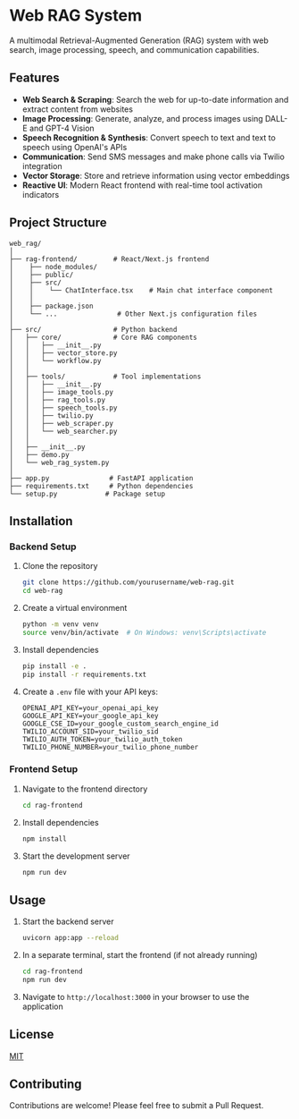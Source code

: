 # Web RAG System

A multimodal Retrieval-Augmented Generation (RAG) system with web search, image processing, speech, and communication capabilities.

## Features

- **Web Search & Scraping**: Search the web for up-to-date information and extract content from websites
- **Image Processing**: Generate, analyze, and process images using DALL-E and GPT-4 Vision
- **Speech Recognition & Synthesis**: Convert speech to text and text to speech using OpenAI's APIs
- **Communication**: Send SMS messages and make phone calls via Twilio integration
- **Vector Storage**: Store and retrieve information using vector embeddings
- **Reactive UI**: Modern React frontend with real-time tool activation indicators

## Project Structure

```
web_rag/
│
├── rag-frontend/         # React/Next.js frontend
│    ├── node_modules/
│    ├── public/  
│    ├── src/ 
│    │    └── ChatInterface.tsx    # Main chat interface component
│    │
│    ├── package.json
│    └── ...               # Other Next.js configuration files
│
├── src/                  # Python backend
│   ├── core/             # Core RAG components
│   │   ├── __init__.py
│   │   ├── vector_store.py
│   │   └── workflow.py
│   │
│   ├── tools/            # Tool implementations
│   │   ├── __init__.py
│   │   ├── image_tools.py
│   │   ├── rag_tools.py
│   │   ├── speech_tools.py
│   │   ├── twilio.py
│   │   ├── web_scraper.py
│   │   └── web_searcher.py
│   │
│   ├── __init__.py
│   ├── demo.py
│   └── web_rag_system.py
│
├── app.py               # FastAPI application
├── requirements.txt     # Python dependencies
└── setup.py            # Package setup
```

## Installation

### Backend Setup

1. Clone the repository
   ```bash
   git clone https://github.com/yourusername/web-rag.git
   cd web-rag
   ```

2. Create a virtual environment
   ```bash
   python -m venv venv
   source venv/bin/activate  # On Windows: venv\Scripts\activate
   ```

3. Install dependencies
   ```bash
   pip install -e .
   pip install -r requirements.txt
   ```

4. Create a `.env` file with your API keys:
   ```
   OPENAI_API_KEY=your_openai_api_key
   GOOGLE_API_KEY=your_google_api_key
   GOOGLE_CSE_ID=your_google_custom_search_engine_id
   TWILIO_ACCOUNT_SID=your_twilio_sid
   TWILIO_AUTH_TOKEN=your_twilio_auth_token
   TWILIO_PHONE_NUMBER=your_twilio_phone_number
   ```

### Frontend Setup

1. Navigate to the frontend directory
   ```bash
   cd rag-frontend
   ```

2. Install dependencies
   ```bash
   npm install
   ```

3. Start the development server
   ```bash
   npm run dev
   ```

## Usage

1. Start the backend server
   ```bash
   uvicorn app:app --reload
   ```

2. In a separate terminal, start the frontend (if not already running)
   ```bash
   cd rag-frontend
   npm run dev
   ```

3. Navigate to `http://localhost:3000` in your browser to use the application

## License

[MIT](LICENSE)

## Contributing

Contributions are welcome! Please feel free to submit a Pull Request.